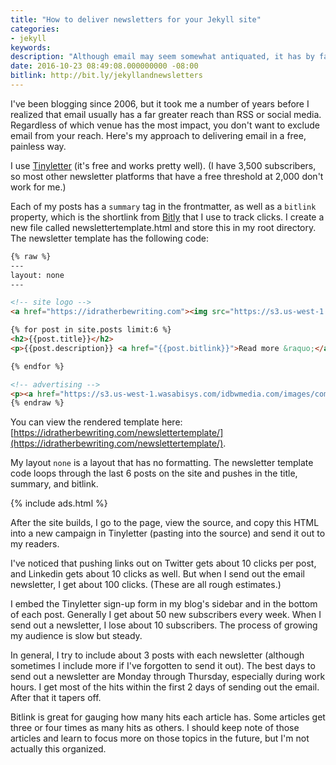```yaml
---
title: "How to deliver newsletters for your Jekyll site"
categories:
- jekyll
keywords:
description: "Although email may seem somewhat antiquated, it has by far the greatest reach of any online communication method. If you have a Jekyll-based site, here's an easy approach to sending out an email newsletter. This approach involves using a for loop to get a summary of your latest posts and then pushing the content into simple HTML formatting that you can paste into Tinyletter's email template."
date: 2016-10-23 08:49:08.000000000 -08:00
bitlink: http://bit.ly/jekyllandnewsletters
---
```


I've been blogging since 2006, but it took me a number of years before I realized that email usually has a far greater reach than RSS or social media. Regardless of which venue has the most impact, you don't want to exclude email from your reach. Here's my approach to delivering email in a free, painless way.

I use [Tinyletter](http://tinyletter.com/) (it's free and works pretty well). (I have 3,500 subscribers, so most other newsletter platforms that have a free threshold at 2,000 don't work for me.)

Each of my posts has a `summary` tag in the frontmatter, as well as a `bitlink` property, which is the shortlink from [Bitly](https://bitly.com/) that I use to track clicks. I create a new file called newslettertemplate.html and store this in my root directory. The newsletter template has the following code:

```html
{% raw %}
---
layout: none
---

<!-- site logo -->
<a href="https://idratherbewriting.com"><img src="https://s3.us-west-1.wasabisys.com/idbwmedia.com/images/idratherbewriting-site-logo.png"></a>

{% for post in site.posts limit:6 %}
<h2>{{post.title}}</h2>
<p>{{post.description}} <a href="{{post.bitlink}}">Read more &raquo;</a></p>

{% endfor %}

<!-- advertising -->
<p><a href="https://s3.us-west-1.wasabisys.com/idbwmedia.com/images/comics/adobefm.jpg"><img src="https://s3.us-west-1.wasabisys.com/idbwmedia.com/images/comics/adobefm.jpg"></p></a>
{% endraw %}
```

You can view the rendered template here: [https://idratherbewriting.com/newslettertemplate/](https://idratherbewriting.com/newslettertemplate/).

My layout `none` is a layout that has no formatting. The newsletter template code loops through the last 6 posts on the site and pushes in the title, summary, and bitlink.

{% include ads.html %}

After the site builds, I go to the page, view the source, and copy this HTML into a new campaign in Tinyletter (pasting into the source) and send it out to my readers.

I've noticed that pushing links out on Twitter gets about 10 clicks per post, and Linkedin gets about 10 clicks as well. But when I send out the email newsletter, I get about 100 clicks. (These are all rough estimates.)

I embed the Tinyletter sign-up form in my blog's sidebar and in the bottom of each post. Generally I get about 50 new subscribers every week. When I send out a newsletter, I lose about 10 subscribers. The process of growing my audience is slow but steady.

In general, I try to include about 3 posts with each newsletter (although sometimes I include more if I've forgotten to send it out). The best days to send out a newsletter are Monday through Thursday, especially during work hours. I get most of the hits within the first 2 days of sending out the email. After that it tapers off.

Bitlink is great for gauging how many hits each article has. Some articles get three or four times as many hits as others. I should keep note of those articles and learn to focus more on those topics in the future, but I'm not actually this organized.
